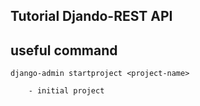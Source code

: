 ## Tutorial Djando-REST API

## useful command

    django-admin startproject <project-name> 
        
        - initial project